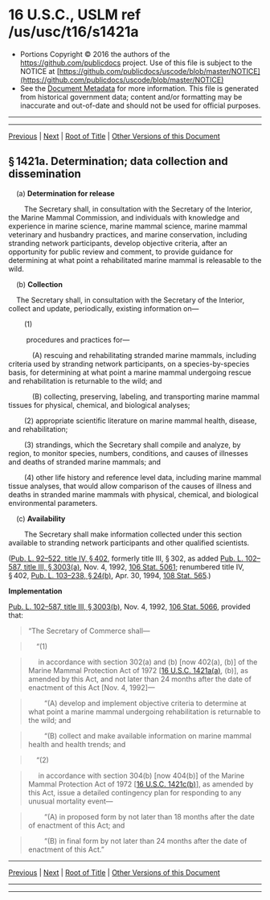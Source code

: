 ---
---

# 16 U.S.C., USLM ref /us/usc/t16/s1421a

* Portions Copyright © 2016 the authors of the https://github.com/publicdocs project.
  Use of this file is subject to the NOTICE at [https://github.com/publicdocs/uscode/blob/master/NOTICE](https://github.com/publicdocs/uscode/blob/master/NOTICE)
* See the [Document Metadata](././../../../../..//README.md) for more information.
  This file is generated from historical government data; content and/or formatting may be inaccurate and out-of-date and should not be used for official purposes.

----------
----------

[Previous](./../../../../..//us/usc/t16/ch31/schV/m__us_usc_t16_s1421.md) | [Next](./../../../../..//us/usc/t16/ch31/schV/m__us_usc_t16_s1421b.md) | [Root of Title](./../../../../../) | [Other Versions of this Document](https://publicdocs.github.io/go/links?ns=uslm&ref=%2Fus%2Fusc%2Ft16%2Fs1421a)

## § 1421a. Determination; data collection and dissemination

    (a) __Determination for release__ 

        The Secretary shall, in consultation with the Secretary of the Interior, the Marine Mammal Commission, and individuals with knowledge and experience in marine science, marine mammal science, marine mammal veterinary and husbandry practices, and marine conservation, including stranding network participants, develop objective criteria, after an opportunity for public review and comment, to provide guidance for determining at what point a rehabilitated marine mammal is releasable to the wild.

    (b) __Collection__ 

    The Secretary shall, in consultation with the Secretary of the Interior, collect and update, periodically, existing information on—

        (1)

         procedures and practices for—

            (A) rescuing and rehabilitating stranded marine mammals, including criteria used by stranding network participants, on a species-by-species basis, for determining at what point a marine mammal undergoing rescue and rehabilitation is returnable to the wild; and

            (B) collecting, preserving, labeling, and transporting marine mammal tissues for physical, chemical, and biological analyses;

        (2) appropriate scientific literature on marine mammal health, disease, and rehabilitation;

        (3) strandings, which the Secretary shall compile and analyze, by region, to monitor species, numbers, conditions, and causes of illnesses and deaths of stranded marine mammals; and

        (4) other life history and reference level data, including marine mammal tissue analyses, that would allow comparison of the causes of illness and deaths in stranded marine mammals with physical, chemical, and biological environmental parameters.

    (c) __Availability__ 

        The Secretary shall make information collected under this section available to stranding network participants and other qualified scientists.

([Pub. L. 92–522, title IV, § 402][/us/pl/92/522/s402], formerly title III, § 302, as added [Pub. L. 102–587, title III, § 3003(a)][/us/pl/102/587/s3003/a], Nov. 4, 1992, [106 Stat. 5061][/us/stat/106/5061]; renumbered title IV, § 402, [Pub. L. 103–238, § 24(b)][/us/pl/103/238/s24/b], Apr. 30, 1994, [108 Stat. 565][/us/stat/108/565].)

 __Implementation__ 

[Pub. L. 102–587, title III, § 3003(b)][/us/pl/102/587/s3003/b], Nov. 4, 1992, [106 Stat. 5066][/us/stat/106/5066], provided that: 

> “The Secretary of Commerce shall—

>     “(1)

>      in accordance with section 302(a) and (b) \[now 402(a), (b)\] of the Marine Mammal Protection Act of 1972 \[[16 U.S.C. 1421a(a)][/us/usc/t16/s1421a/a], (b)\], as amended by this Act, and not later than 24 months after the date of enactment of this Act \[Nov. 4, 1992\]—

>         “(A) develop and implement objective criteria to determine at what point a marine mammal undergoing rehabilitation is returnable to the wild; and

>         “(B) collect and make available information on marine mammal health and health trends; and

>     “(2)

>      in accordance with section 304(b) \[now 404(b)\] of the Marine Mammal Protection Act of 1972 \[[16 U.S.C. 1421c(b)][/us/usc/t16/s1421c/b]\], as amended by this Act, issue a detailed contingency plan for responding to any unusual mortality event—

>         “(A) in proposed form by not later than 18 months after the date of enactment of this Act; and

>         “(B) in final form by not later than 24 months after the date of enactment of this Act.”

----------

[Previous](./../../../../..//us/usc/t16/ch31/schV/m__us_usc_t16_s1421.md) | [Next](./../../../../..//us/usc/t16/ch31/schV/m__us_usc_t16_s1421b.md) | [Root of Title](./../../../../../) | [Other Versions of this Document](https://publicdocs.github.io/go/links?ns=uslm&ref=%2Fus%2Fusc%2Ft16%2Fs1421a)

----------
----------

[/us/pl/92/522/s402]: https://publicdocs.github.io/go/links?ns=uslm&ref=%2Fus%2Fpl%2F92%2F522%2Fs402
[/us/pl/102/587/s3003/a]: https://publicdocs.github.io/go/links?ns=uslm&ref=%2Fus%2Fpl%2F102%2F587%2Fs3003%2Fa
[/us/stat/106/5061]: https://publicdocs.github.io/go/links?ns=uslm&ref=%2Fus%2Fstat%2F106%2F5061
[/us/pl/103/238/s24/b]: https://publicdocs.github.io/go/links?ns=uslm&ref=%2Fus%2Fpl%2F103%2F238%2Fs24%2Fb
[/us/stat/108/565]: https://publicdocs.github.io/go/links?ns=uslm&ref=%2Fus%2Fstat%2F108%2F565
[/us/pl/102/587/s3003/b]: https://publicdocs.github.io/go/links?ns=uslm&ref=%2Fus%2Fpl%2F102%2F587%2Fs3003%2Fb
[/us/stat/106/5066]: https://publicdocs.github.io/go/links?ns=uslm&ref=%2Fus%2Fstat%2F106%2F5066
[/us/usc/t16/s1421a/a]: https://publicdocs.github.io/go/links?ns=uslm&ref=%2Fus%2Fusc%2Ft16%2Fs1421a%2Fa
[/us/usc/t16/s1421c/b]: https://publicdocs.github.io/go/links?ns=uslm&ref=%2Fus%2Fusc%2Ft16%2Fs1421c%2Fb


